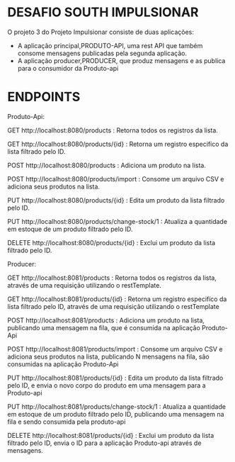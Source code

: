 # DESAFIO SOUTH IMPULSIONAR

O projeto 3 do Projeto Impulsionar consiste de duas aplicações: 
 - A aplicação principal,PRODUTO-API, uma rest API que também consome mensagens publicadas pela segunda aplicação.
 - A aplicação producer,PRODUCER, que produz mensagens e as publica para o consumidor da Produto-api

# ENDPOINTS

Produto-Api:

GET http://localhost:8080/products : Retorna todos os registros da lista.

GET http://localhost:8080/products/{id} : Retorna um registro especifíco da lista filtrado pelo ID.

POST http://localhost:8080/products : Adiciona um produto na lista.

POST http://localhost:8080/products/import : Consome um arquivo CSV e adiciona seus produtos na lista.

PUT http://localhost:8080/products/{id} : Edita um produto da lista filtrado pelo ID.

PUT http://localhost:8080/products/change-stock/1 : Atualiza a quantidade em estoque de um produto filtrado pelo ID.

DELETE http://localhost:8080/products/{id} : Exclui um produto da lista filtrado pelo ID.

Producer:

GET http://localhost:8081/products : Retorna todos os registros da lista, através de uma requisição utilizando o restTemplate.

GET http://localhost:8081/products/{id} : Retorna um registro especifíco da lista filtrado pelo ID, através de uma requisição utilizando o restTemplate

POST http://localhost:8081/products : Adiciona um produto na lista, publicando uma mensagem na fila, que é consumida na aplicação Produto-Api

POST http://localhost:8081/products/import : Consome um arquivo CSV e adiciona seus produtos na lista, publicando N mensagens na fila, são consumidas na aplicação Produto-Api

PUT http://localhost:8081/products/{id} : Edita um produto da lista filtrado pelo ID, e envia o novo corpo do produto em uma mensagem para a Produto-api

PUT http://localhost:8081/products/change-stock/1 : Atualiza a quantidade em estoque de um produto filtrado pelo ID, publicando uma mensagem na fila e sendo consumida pela produto-api

DELETE http://localhost:8081/products/{id} : Exclui um produto da lista filtrado pelo ID, envia o ID para a aplicação Produto-api através de mensagens.
